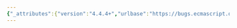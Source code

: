```yaml
---
{"_attributes":{"version":"4.4.4+","urlbase":"https://bugs.ecmascript.org/","maintainer":"dherman@mozilla.com"},"bug":{"bug_id":2422,"creation_ts":"2014-01-21 03:32:00 -0800","short_desc":"Spelling error in 9.3.2, step 3","delta_ts":"2014-06-16 14:20:22 -0700","product":"Draft for 6th Edition","component":"editorial issue","version":"Rev 22: January 20, 2014 Draft","rep_platform":"All","op_sys":"All","bug_status":"RESOLVED","resolution":"FIXED","priority":"Normal","bug_severity":"enhancement","everconfirmed":true,"reporter":{"uid":"till","name":"Till Schneidereit"},"assigned_to":{"uid":"allen","name":"Allen Wirfs-Brock"},"long_desc":[{"commentid":6981,"comment_count":0,"who":{"uid":"till","name":"Till Schneidereit"},"bug_when":"2014-01-21 03:32:27 -0800","thetext":"\"The [[Realm]] internal slot of func is step to realm\" should probably be \"The [[Realm]] internal slot of func is set to realm\".\n\nI.e., s/step/set/"},{"commentid":8121,"comment_count":1,"who":{"uid":"till","name":"Till Schneidereit"},"bug_when":"2014-05-04 11:15:02 -0700","thetext":"The original error is fixed, but now there's a new error:\n\n\"the the elements\" -> \"the elements\""},{"commentid":8428,"comment_count":2,"who":{"uid":"allen","name":"Allen Wirfs-Brock"},"bug_when":"2014-05-14 13:23:25 -0700","thetext":"fixed in rev25 editor's draft"},{"commentid":8965,"comment_count":3,"who":{"uid":"allen","name":"Allen Wirfs-Brock"},"bug_when":"2014-06-16 14:20:22 -0700","thetext":"fixed in rev25"}]}}
---
```

